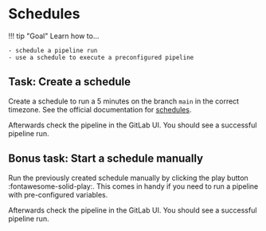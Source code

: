 # Schedules

!!! tip "Goal"
    Learn how to...

    - schedule a pipeline run
    - use a schedule to execute a preconfigured pipeline

## Task: Create a schedule

Create a schedule to run a 5 minutes on the branch `main` in the correct timezone. See the official documentation for [schedules](https://docs.gitlab.com/ee/ci/pipelines/schedules.html).

Afterwards check the pipeline in the GitLab UI. You should see a successful pipeline run.

## Bonus task: Start a schedule manually

Run the previously created schedule manually by clicking the play button :fontawesome-solid-play:. This comes in handy if you need to run a pipeline with pre-configured variables.

Afterwards check the pipeline in the GitLab UI. You should see a successful pipeline run.
